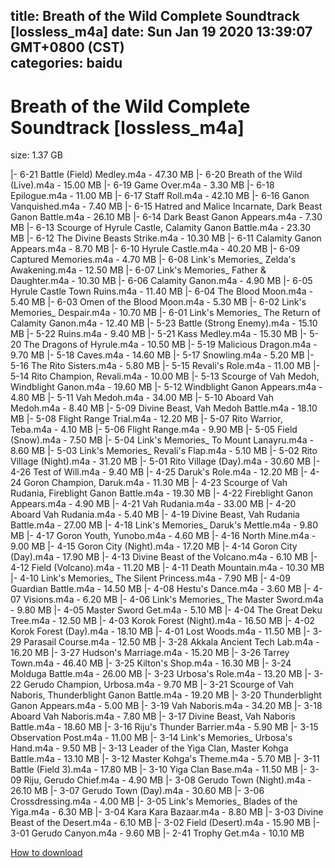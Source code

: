 
title: Breath of the Wild Complete Soundtrack [lossless_m4a]
date: Sun Jan 19 2020 13:39:07 GMT+0800 (CST)    
categories: baidu
---

# Breath of the Wild Complete Soundtrack [lossless_m4a]
size: 1.37 GB
 
 
|- 6-21 Battle (Field) Medley.m4a - 47.30 MB
|- 6-20 Breath of the Wild (Live).m4a - 15.00 MB
|- 6-19 Game Over.m4a - 3.30 MB
|- 6-18 Epilogue.m4a - 11.00 MB
|- 6-17 Staff Roll.m4a - 42.10 MB
|- 6-16 Ganon Vanquished.m4a - 7.40 MB
|- 6-15 Hatred and Malice Incarnate, Dark Beast Ganon Battle.m4a - 26.10 MB
|- 6-14 Dark Beast Ganon Appears.m4a - 7.30 MB
|- 6-13 Scourge of Hyrule Castle, Calamity Ganon Battle.m4a - 23.30 MB
|- 6-12 The Divine Beasts Strike.m4a - 10.30 MB
|- 6-11 Calamity Ganon Appears.m4a - 8.70 MB
|- 6-10 Hyrule Castle.m4a - 40.20 MB
|- 6-09 Captured Memories.m4a - 4.70 MB
|- 6-08 Link's Memories_ Zelda's Awakening.m4a - 12.50 MB
|- 6-07 Link's Memories_ Father & Daughter.m4a - 10.30 MB
|- 6-06 Calamity Ganon.m4a - 4.90 MB
|- 6-05 Hyrule Castle Town Ruins.m4a - 11.40 MB
|- 6-04 The Blood Moon.m4a - 5.40 MB
|- 6-03 Omen of the Blood Moon.m4a - 5.30 MB
|- 6-02 Link's Memories_ Despair.m4a - 10.70 MB
|- 6-01 Link's Memories_ The Return of Calamity Ganon.m4a - 12.40 MB
|- 5-23 Battle (Strong Enemy).m4a - 15.10 MB
|- 5-22 Ruins.m4a - 9.40 MB
|- 5-21 Kass Medley.m4a - 15.30 MB
|- 5-20 The Dragons of Hyrule.m4a - 10.50 MB
|- 5-19 Malicious Dragon.m4a - 9.70 MB
|- 5-18 Caves.m4a - 14.60 MB
|- 5-17 Snowling.m4a - 5.20 MB
|- 5-16 The Rito Sisters.m4a - 5.80 MB
|- 5-15 Revali's Role.m4a - 11.00 MB
|- 5-14 Rito Champion, Revali.m4a - 10.00 MB
|- 5-13 Scourge of Vah Medoh, Windblight Ganon.m4a - 19.60 MB
|- 5-12 Windblight Ganon Appears.m4a - 4.80 MB
|- 5-11 Vah Medoh.m4a - 34.00 MB
|- 5-10 Aboard Vah Medoh.m4a - 8.40 MB
|- 5-09 Divine Beast, Vah Medoh Battle.m4a - 18.10 MB
|- 5-08 Flight Range Trial.m4a - 12.20 MB
|- 5-07 Rito Warrior, Teba.m4a - 4.10 MB
|- 5-06 Flight Range.m4a - 9.90 MB
|- 5-05 Field (Snow).m4a - 7.50 MB
|- 5-04 Link's Memories_ To Mount Lanayru.m4a - 8.60 MB
|- 5-03 Link's Memories_ Revali's Flap.m4a - 5.10 MB
|- 5-02 Rito Village (Night).m4a - 31.20 MB
|- 5-01 Rito Village (Day).m4a - 30.60 MB
|- 4-26 Test of Will.m4a - 9.40 MB
|- 4-25 Daruk's Role.m4a - 12.20 MB
|- 4-24 Goron Champion, Daruk.m4a - 11.30 MB
|- 4-23 Scourge of Vah Rudania, Fireblight Ganon Battle.m4a - 19.30 MB
|- 4-22 Fireblight Ganon Appears.m4a - 4.90 MB
|- 4-21 Vah Rudania.m4a - 33.00 MB
|- 4-20 Aboard Vah Rudania.m4a - 5.40 MB
|- 4-19 Divine Beast, Vah Rudania Battle.m4a - 27.00 MB
|- 4-18 Link's Memories_ Daruk's Mettle.m4a - 9.80 MB
|- 4-17 Goron Youth, Yunobo.m4a - 4.60 MB
|- 4-16 North Mine.m4a - 9.00 MB
|- 4-15 Goron City (Night).m4a - 17.20 MB
|- 4-14 Goron City (Day).m4a - 17.90 MB
|- 4-13 Divine Beast of the Volcano.m4a - 6.10 MB
|- 4-12 Field (Volcano).m4a - 11.20 MB
|- 4-11 Death Mountain.m4a - 10.30 MB
|- 4-10 Link's Memories_ The Silent Princess.m4a - 7.90 MB
|- 4-09 Guardian Battle.m4a - 14.50 MB
|- 4-08 Hestu's Dance.m4a - 3.60 MB
|- 4-07 Visions.m4a - 6.20 MB
|- 4-06 Link's Memories_ The Master Sword.m4a - 9.80 MB
|- 4-05 Master Sword Get.m4a - 5.10 MB
|- 4-04 The Great Deku Tree.m4a - 12.50 MB
|- 4-03 Korok Forest (Night).m4a - 16.50 MB
|- 4-02 Korok Forest (Day).m4a - 18.10 MB
|- 4-01 Lost Woods.m4a - 11.50 MB
|- 3-29 Parasail Course.m4a - 12.50 MB
|- 3-28 Akkala Ancient Tech Lab.m4a - 16.20 MB
|- 3-27 Hudson's Marriage.m4a - 15.20 MB
|- 3-26 Tarrey Town.m4a - 46.40 MB
|- 3-25 Kilton's Shop.m4a - 16.30 MB
|- 3-24 Molduga Battle.m4a - 26.00 MB
|- 3-23 Urbosa's Role.m4a - 13.20 MB
|- 3-22 Gerudo Champion, Urbosa.m4a - 9.70 MB
|- 3-21 Scourge of Vah Naboris, Thunderblight Ganon Battle.m4a - 19.20 MB
|- 3-20 Thunderblight Ganon Appears.m4a - 5.00 MB
|- 3-19 Vah Naboris.m4a - 34.20 MB
|- 3-18 Aboard Vah Naboris.m4a - 7.80 MB
|- 3-17 Divine Beast, Vah Naboris Battle.m4a - 18.60 MB
|- 3-16 Riju's Thunder Barrier.m4a - 5.90 MB
|- 3-15 Observation Post.m4a - 11.00 MB
|- 3-14 Link's Memories_ Urbosa's Hand.m4a - 9.50 MB
|- 3-13 Leader of the Yiga Clan, Master Kohga Battle.m4a - 13.10 MB
|- 3-12 Master Kohga's Theme.m4a - 5.70 MB
|- 3-11 Battle (Field 3).m4a - 17.80 MB
|- 3-10 Yiga Clan Base.m4a - 11.50 MB
|- 3-09 Riju, Gerudo Chief.m4a - 4.90 MB
|- 3-08 Gerudo Town (Night).m4a - 26.10 MB
|- 3-07 Gerudo Town (Day).m4a - 30.60 MB
|- 3-06 Crossdressing.m4a - 4.00 MB
|- 3-05 Link's Memories_ Blades of the Yiga.m4a - 6.30 MB
|- 3-04 Kara Kara Bazaar.m4a - 8.80 MB
|- 3-03 Divine Beast of the Desert.m4a - 6.10 MB
|- 3-02 Field (Desert).m4a - 15.90 MB
|- 3-01 Gerudo Canyon.m4a - 9.60 MB
|- 2-41 Trophy Get.m4a - 10.10 MB

[How to download](https://bpcam.bemobtrk.com/go/2ceec3aa-1ca2-46d6-b9ff-aaa5c184517c?jno=4342)